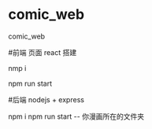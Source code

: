 # comic_web
comic_web

#前端
页面 react 搭建

nmp i

npm run start


#后端
nodejs + express

npm i
npm run start -- 你漫画所在的文件夹

